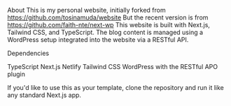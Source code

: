 About
This is my personal website, initially forked from https://github.com/tosinamuda/website 
But the recent version is from https://github.com/faith-nte/next-wp 
This website is built with Next.js, Tailwind CSS, and TypeScript. 
The blog content is managed using a WordPress setup integrated into the website via a RESTful API.

Dependencies

TypeScript
Next.js
Netlify
Tailwind CSS
WordPress with the RESTful APO plugin

If you'd like to use this as your template, clone the repository and run it like any standard Next.js app.
